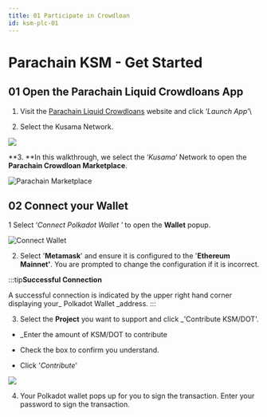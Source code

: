 ```yaml
---
title: 01 Participate in Crowdloan
id: ksm-plc-01
---
```


# Parachain KSM - Get Started

## 01 Open the Parachain Liquid Crowdloans App

1. Visit the [Parachain Liquid Crowdloans](https://stakefi.ankr.com/parachain-bonds) website and click ‘_Launch App_’\

2. Select the Kusama Network.

![](@site/static/img/ksm-network.png)

**3. **In this walkthrough, we select the ‘_Kusama_’ Network to open the **Parachain Crowdloan Marketplace**.

![Parachain Marketplace](@site/static/img/parachain-market.png)

## 02 Connect your Wallet

1 Select ‘_Connect Polkadot Wallet '_ to open the **Wallet** popup.

![Connect Wallet](@site/static/img/connect-wallet.png)

2. Select '**Metamask**' and ensure it is configured to the '**Ethereum Mainnet'**. You are prompted to change the configuration if it is incorrect.

:::tip**Successful Connection**

A successful connection is indicated by the upper right hand corner displaying your_ Polkadot Wallet _address.
:::


3. Select the **Project** you want to support and click _'Contribute KSM/DOT'. 
- _Enter the amount of KSM/DOT to contribute

- Check the box to confirm you understand.

- Click '_Contribute_'

![](@site/static/img/parachain.png)

4. Your Polkadot wallet pops up for you to sign the transaction. Enter your password to sign the transaction.